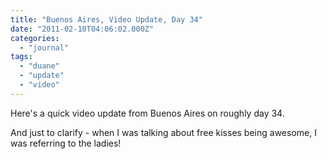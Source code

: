 ```yaml
---
title: "Buenos Aires, Video Update, Day 34"
date: "2011-02-10T04:06:02.000Z"
categories: 
  - "journal"
tags: 
  - "duane"
  - "update"
  - "video"
---
```


Here's a quick video update from Buenos Aires on roughly day 34.

And just to clarify - when I was talking about free kisses being awesome, I was referring to the ladies!
